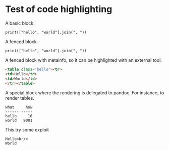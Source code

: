 # Test of code highlighting

A basic block.

    print(["hello", "world"].join(", "))

A fenced block.

~~~
print(["hello", "world"].join(", "))
~~~

A fenced block with metainfo, so it can be highlighted with an external tool.

~~~html
<table class="hello"><tr>
<td>Hello</td>
<td>World</td>
</tr></table>
~~~

A special block where the rendering is delegated to pandoc.
For instance, to render tables.

~~~pandoc
what     how
------ -----
hello     10
world   9001
~~~

This try some exploit
~~~raw'"; echo pwned >&2 #
Hello<br/>
World
~~~

